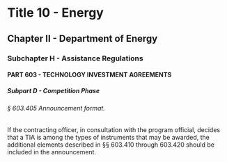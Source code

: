 
# Title 10 - Energy
## Chapter II - Department of Energy
### Subchapter H - Assistance Regulations
#### PART 603 - TECHNOLOGY INVESTMENT AGREEMENTS
##### Subpart D - Competition Phase
###### § 603.405 Announcement format.

If the contracting officer, in consultation with the program official, decides that a TIA is among the types of instruments that may be awarded, the additional elements described in §§ 603.410 through 603.420 should be included in the announcement.
